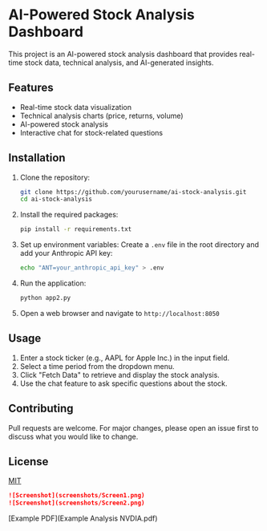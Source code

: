 # AI-Powered Stock Analysis Dashboard

This project is an AI-powered stock analysis dashboard that provides real-time stock data, technical analysis, and AI-generated insights.

## Features

- Real-time stock data visualization
- Technical analysis charts (price, returns, volume)
- AI-powered stock analysis
- Interactive chat for stock-related questions

## Installation

1. Clone the repository:

    ```sh
    git clone https://github.com/yourusername/ai-stock-analysis.git
    cd ai-stock-analysis
    ```

2. Install the required packages:

    ```sh
    pip install -r requirements.txt
    ```

3. Set up environment variables:
    Create a `.env` file in the root directory and add your Anthropic API key:

    ```sh
    echo "ANT=your_anthropic_api_key" > .env
    ```

4. Run the application:

    ```sh
    python app2.py
    ```

5. Open a web browser and navigate to `http://localhost:8050`

## Usage

1. Enter a stock ticker (e.g., AAPL for Apple Inc.) in the input field.
2. Select a time period from the dropdown menu.
3. Click "Fetch Data" to retrieve and display the stock analysis.
4. Use the chat feature to ask specific questions about the stock.

## Contributing

Pull requests are welcome. For major changes, please open an issue first to discuss what you would like to change.

## License

[MIT](https://choosealicense.com/licenses/mit/)



```markdown
![Screenshot](screenshots/Screen1.png)
![Screenshot](screenshots/Screen2.png)
```

[Example PDF](Example Analysis NVDIA.pdf)

